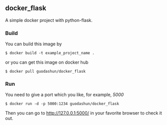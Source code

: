 ## docker_flask

A simple docker project with python-flask.

### Build

You can build this image by

```shell
$ docker build -t example_project_name .
```

or you can get this image on docker hub

```shell
$ docker pull guodashun/docker_flask
```

### Run

You need to give a port which you like, for example, *5000*

```shell
$ docker run -d -p 5000:1234 guodashun/docker_flask
```

Then you can go to http://127.0.0.1:5000/ in your favorite browser to check it out.

